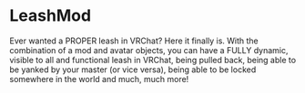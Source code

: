 # LeashMod
Ever wanted a PROPER leash in VRChat? Here it finally is.  With the combination of a mod and avatar objects, you can have a FULLY dynamic, visible to all and functional leash in VRChat, being pulled back, being able to be yanked by your master (or vice versa), being able to be locked somewhere in the world and much, much more!
